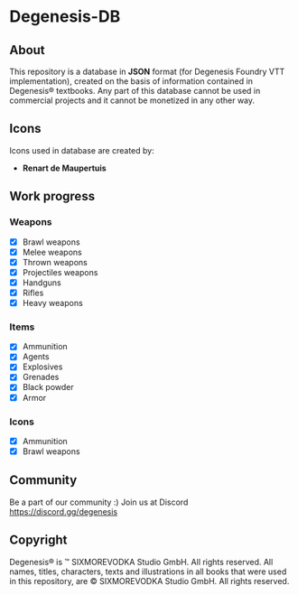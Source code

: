 # Degenesis-DB

## About
This repository is a database in **JSON** format (for Degenesis Foundry VTT implementation), created on the basis of information contained in Degenesis® textbooks. Any part of this database cannot be used in commercial projects and it cannot be monetized in any other way. 

## Icons
Icons used in database are created by:
* **Renart de Maupertuis** 

## Work progress

### Weapons

- [x] Brawl weapons
- [x] Melee weapons
- [x] Thrown weapons
- [x] Projectiles weapons
- [x] Handguns
- [x] Rifles
- [x] Heavy weapons

### Items

- [x] Ammunition 
- [x] Agents
- [x] Explosives
- [x] Grenades
- [x] Black powder
- [x] Armor

### Icons
 
- [x] Ammunition
- [x] Brawl weapons

## Community
Be a part of our community :) Join us at Discord https://discord.gg/degenesis

## Copyright
Degenesis® is ™ SIXMOREVODKA Studio GmbH. All rights reserved. All names, titles, characters, texts and illustrations in all books that were used in this repository, are © SIXMOREVODKA Studio GmbH. All rights reserved. 